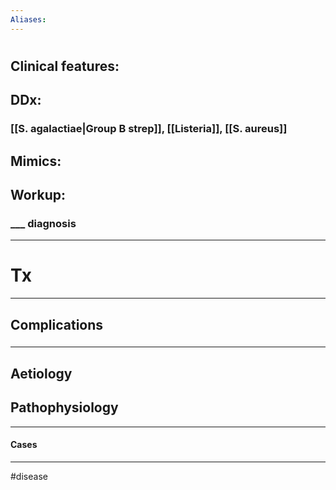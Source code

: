 ```yaml
---
Aliases:
---
```

# 
## Clinical features:
###
## DDx:
### [[S. agalactiae|Group B strep]], [[Listeria]], [[S. aureus]]
## Mimics:
###
## Workup:
### ___ diagnosis
---
# Tx

---
## Complications
###

---
## Aetiology
## Pathophysiology

---
#### Cases


---
#disease 